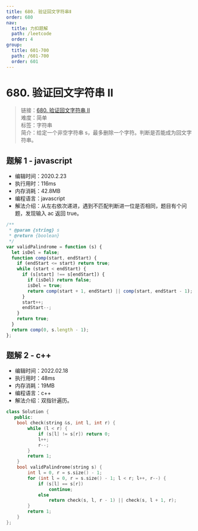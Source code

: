 ```yaml
---
title: 680. 验证回文字符串Ⅱ
order: 680
nav:
  title: 力扣题解
  path: /leetcode
  order: 4
group:
  title: 601-700
  path: /601-700
  order: 601
---
```


# 680. 验证回文字符串 Ⅱ

> 链接：[680. 验证回文字符串 Ⅱ](https://leetcode-cn.com/problems/valid-palindrome-ii/)  
> 难度：简单  
> 标签：字符串  
> 简介：给定一个非空字符串 s，最多删除一个字符。判断是否能成为回文字符串。

## 题解 1 - javascript

- 编辑时间：2020.2.23
- 执行用时：116ms
- 内存消耗：42.8MB
- 编程语言：javascript
- 解法介绍：从左右依次递进，遇到不匹配判断进一位是否相同，题目有个问题，发现输入 ac 返回 true。

```javascript
/**
 * @param {string} s
 * @return {boolean}
 */
var validPalindrome = function (s) {
  let isDel = false;
  function comp(start, endStart) {
    if (endStart <= start) return true;
    while (start < endStart) {
      if (s[start] !== s[endStart]) {
        if (isDel) return false;
        isDel = true;
        return comp(start + 1, endStart) || comp(start, endStart - 1);
      }
      start++;
      endStart--;
    }
    return true;
  }
  return comp(0, s.length - 1);
};
```
## 题解 2 - c++
- 编辑时间：2022.02.18
- 执行用时：48ms
- 内存消耗：19MB
- 编程语言：c++
- 解法介绍：双指针遍历。
```c++
class Solution {
   public:
    bool check(string &s, int l, int r) {
        while (l < r) {
            if (s[l] != s[r]) return 0;
            l++;
            r--;
        }
        return 1;
    }
    bool validPalindrome(string s) {
        int l = 0, r = s.size() - 1;
        for (int l = 0, r = s.size() - 1; l < r; l++, r--) {
            if (s[l] == s[r])
                continue;
            else
                return check(s, l, r - 1) || check(s, l + 1, r);
        }
        return 1;
    }
};
```
